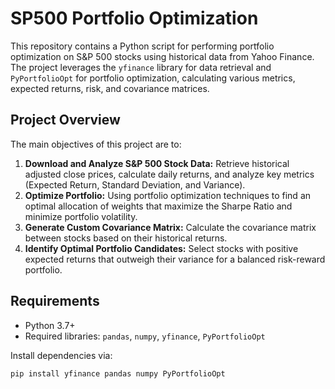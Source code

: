 # SP500 Portfolio Optimization

This repository contains a Python script for performing portfolio optimization on S&P 500 stocks using historical data from Yahoo Finance. The project leverages the `yfinance` library for data retrieval and `PyPortfolioOpt` for portfolio optimization, calculating various metrics, expected returns, risk, and covariance matrices. 

## Project Overview

The main objectives of this project are to:
1. **Download and Analyze S&P 500 Stock Data:** Retrieve historical adjusted close prices, calculate daily returns, and analyze key metrics (Expected Return, Standard Deviation, and Variance).
2. **Optimize Portfolio:** Using portfolio optimization techniques to find an optimal allocation of weights that maximize the Sharpe Ratio and minimize portfolio volatility.
3. **Generate Custom Covariance Matrix:** Calculate the covariance matrix between stocks based on their historical returns.
4. **Identify Optimal Portfolio Candidates:** Select stocks with positive expected returns that outweigh their variance for a balanced risk-reward portfolio.


## Requirements

- Python 3.7+
- Required libraries: `pandas`, `numpy`, `yfinance`, `PyPortfolioOpt`

Install dependencies via:
```bash
pip install yfinance pandas numpy PyPortfolioOpt
